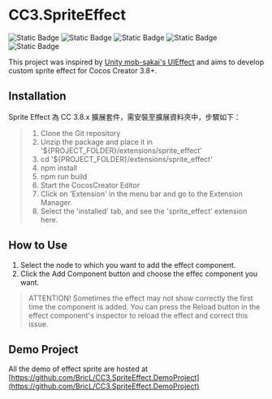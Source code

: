 # CC3.SpriteEffect

![Static Badge](https://img.shields.io/badge/Version-0.2.1a-blue) ![Static Badge](https://img.shields.io/badge/CocosCreator-3.8.x-green) ![Static Badge](https://img.shields.io/badge/Tested_On-web-yellow) ![Static Badge](https://img.shields.io/badge/Tested_On-android-yellow) ![Static Badge](https://img.shields.io/badge/Tested_On-ios-yellow)


This project was inspired by [Unity mob-sakai's UIEffect](https://github.com/mob-sakai/UIEffect) and aims to develop custom sprite effect for Cocos Creator 3.8+.


## Installation
Sprite Effect 為 CC 3.8.x 擴展套件，需安裝至擴展資料夾中，步驟如下：

>1. Clone the Git repository
>2. Unzip the package and place it in '${PROJECT_FOLDER}/extensions/sprite_effect'
>3. cd '${PROJECT_FOLDER}/extensions/sprite_effect'
>4. npm install
>5. npm run build
>6. Start the CocosCreator Editor
>7. Click on 'Extension' in the menu bar and go to the Extension Manager.
>8. Select the 'installed' tab, and see the 'sprite_effect' extension here.

## How to Use

1. Select the node to which you want to add the effect component.
2. Click the Add Component button and choose the effec component you want.

> ATTENTION! Sometimes the effect may not show correctly the first time the component is added. You can press the Reload button in the effect component's inspector to reload the effect and correct this issue.

## Demo Project

All the demo of effect sprite are hosted at [https://github.com/BricL/CC3.SpriteEffect.DemoProject](https://github.com/BricL/CC3.SpriteEffect.DemoProject)